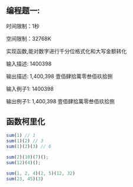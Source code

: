 #

## 编程题一:
时间限制：1秒

空间限制：32768K

实现函数,能对数字进行千分位格式化和大写金额转化

输入描述:
1400398

输出描述:
1,400,398 壹佰肆拾萬零叁佰玖拾捌

输入例子1:
1400398

输出例子1:
1,400,398 壹佰肆拾萬零叁佰玖拾捌

## 函数柯里化

```js
sum(1) // 1
sum(1)(2) // 3
sum(1)(2)(3) // 6

sum(2)(10)(7)();
sum(12)(4)();

sum(1, 2, 4)(2, 5)(12, 32)
sum(23, 45)(3)
```

